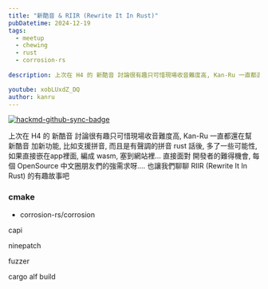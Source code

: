 ```yaml
---
title: "新酷音 & RIIR (Rewrite It In Rust)"
pubDatetime: 2024-12-19
tags:
  - meetup
  - chewing
  - rust
  - corrosion-rs
  
description: 上次在 H4 的 新酷音 討論很有趣只可惜現場收音難度高, Kan-Ru 一直都還在幫 新酷音 加新功能, 比如支援拼音, 而且是有聲調的拼音 rust 話後, 多了一些可能性, 如果直接嵌在app裡面, 編成 wasm, 塞到網站裡... 直接面對 開發者的難得機會, 每個 OpenSource 中文圈朋友們的強需求呀.... 也讓我們聊聊 RIIR (Rewrite It In Rust) 的有趣故事吧

youtube: xobLUxdZ_DQ
author: kanru
---
```


[![hackmd-github-sync-badge](https://hackmd.io/9CYpWa5hTKWmpGt3eweOiQ/badge)](https://hackmd.io/9CYpWa5hTKWmpGt3eweOiQ)


上次在 H4 的 新酷音 討論很有趣只可惜現場收音難度高, Kan-Ru 一直都還在幫 新酷音 加新功能, 比如支援拼音, 而且是有聲調的拼音 rust 話後, 多了一些可能性, 如果直接嵌在app裡面, 編成 wasm, 塞到網站裡... 直接面對 開發者的難得機會, 每個 OpenSource 中文圈朋友們的強需求呀.... 也讓我們聊聊 RIIR (Rewrite It In Rust) 的有趣故事吧


### cmake
- corrosion-rs/corrosion

capi


ninepatch

fuzzer

cargo alf build